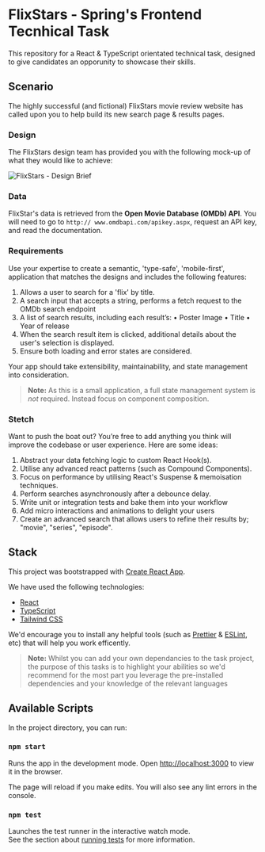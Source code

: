 # FlixStars - Spring's Frontend Tecnhical Task

This repository for a React & TypeScript orientated technical task, designed to give candidates an opporunity to showcase their skills.

## Scenario

The highly successful (and fictional) FlixStars movie review website has called
upon you to help build its new search page & results pages.

### Design

The FlixStars design team has provided you with the following mock-up of what they would like to achieve:

![FlixStars - Design Brief](https://raw.githubusercontent.com/recyclabox/flixstars/main/preview.png "FlixStars - Design Brief")

### Data

FlixStar's data is retrieved from the **Open Movie Database (OMDb) API**. You will
need to go to `http:// www.omdbapi.com/apikey.aspx`, request an API key, and read
the documentation.

### Requirements

Use your expertise to create a semantic, 'type-safe', 'mobile-first', application that matches the designs and includes the following features:

1. Allows a user to search for a 'flix' by title.
2. A search input that accepts a string, performs a fetch request to the OMDb search endpoint
3. A list of search results, including each result’s:
   • Poster Image
   • Title
   • Year of release
4. When the search result item is clicked, additional details about the user's selection is displayed.
5. Ensure both loading and error states are considered.

Your app should take extensibility, maintainability, and state management into consideration.

> **Note:** As this is a small application, a full state management system is _not_ required. Instead focus on component composition.

### Stetch

Want to push the boat out? You’re free to add anything you think will improve the codebase or user experience. Here are some ideas:

1. Abstract your data fetching logic to custom React Hook(s).
2. Utilise any advanced react patterns (such as Compound Components).
3. Focus on performance by utilising React's Suspense & memoisation techniques.
4. Perform searches asynchronously after a debounce delay.
5. Write unit or integration tests and bake them into your workflow
6. Add micro interactions and animations to delight your users
7. Create an advanced search that allows users to refine their results by; "movie", "series", "episode".

## Stack

This project was bootstrapped with [Create React App](https://github.com/facebook/create-react-app).

We have used the following technologies:

- [React](https://reactjs.org/)
- [TypeScript](https://www.typescriptlang.org/)
- [Tailwind CSS](https://tailwindcss.com/)

We'd encourage you to install any helpful tools (such as [Prettier](https://prettier.io/) & [ESLint](https://eslint.org/), etc) that will help you work efficently.

> **Note:** Whilst you can add your own dependancies to the task project, the purpose of this tasks is to highlight your abilities so we'd recommend for the most part you leverage the pre-installed dependencies and your knowledge of the relevant languages

## Available Scripts

In the project directory, you can run:

### `npm start`

Runs the app in the development mode. Open [http://localhost:3000](http://localhost:3000) to view it in the browser.

The page will reload if you make edits. You will also see any lint errors in the console.

### `npm test`

Launches the test runner in the interactive watch mode.\
See the section about [running tests](https://facebook.github.io/create-react-app/docs/running-tests) for more information.
